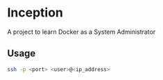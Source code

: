 # Inception #

A project to learn Docker as a System Administrator

## Usage ##

```sh
ssh -p <port> <user>@<ip_address>
```
